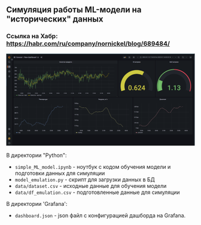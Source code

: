 ## Симуляция работы ML-модели на "исторических" данных
### Ссылка на Хабр: https://habr.com/ru/company/nornickel/blog/689484/
![Dashboard](./Imgs/dashboard.png)

В директории "Python":

* `simple_ML_model.ipynb` - ноутбук с кодом обучения модели и подготовки данных для симуляции
* `model_emulation.py` - скрипт для загрузки данных в БД
* `data/dataset.csv` - исходные данные для обучения модели
* `data/df_emulation.csv` - подготовленные данные для симуляции

В директории 'Grafana':
* `dashboard.json` - json файл с конфигурацией дашборда на Grafana.

